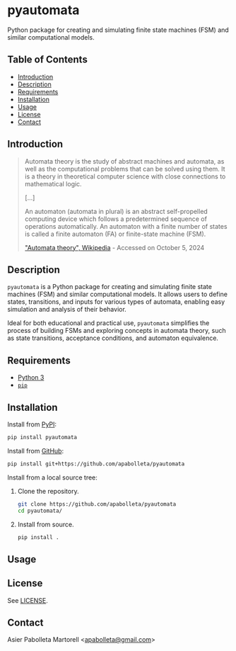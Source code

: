 # pyautomata

Python package for creating and simulating finite state machines (FSM) and similar computational models.

## Table of Contents

- [Introduction](#introduction)
- [Description](#description)
- [Requirements](#requirements)
- [Installation](#installation)
- [Usage](#usage)
- [License](#license)
- [Contact](#contact)

## Introduction

> Automata theory is the study of abstract machines and automata, as well as the computational problems that can be solved using them. It is a theory in theoretical computer science with close connections to mathematical logic.
>
> [...]
>
> An automaton (automata in plural) is an abstract self-propelled computing device which follows a predetermined sequence of operations automatically. An automaton with a finite number of states is called a finite automaton (FA) or finite-state machine (FSM).
>
> ["Automata theory", Wikipedia](https://en.wikipedia.org/wiki/Automata_theory) - Accessed on October 5, 2024

## Description

`pyautomata` is a Python package for creating and simulating finite state machines (FSM) and similar computational models. It allows users to define states, transitions, and inputs for various types of automata, enabling easy simulation and analysis of their behavior.

Ideal for both educational and practical use, `pyautomata` simplifies the process of building FSMs and exploring concepts in automata theory, such as state transitions, acceptance conditions, and automaton equivalence.

## Requirements

- [Python 3](https://www.python.org/)
- [`pip`](https://pypi.org/project/pip/)

## Installation

Install from [PyPI](https://pypi.org/):

```bash
pip install pyautomata
```

Install from [GitHub](https://github.com/):

```bash
pip install git+https://github.com/apabolleta/pyautomata
```

Install from a local source tree:

1. Clone the repository.

    ```bash
    git clone https://github.com/apabolleta/pyautomata
    cd pyautomata/
    ```

2. Install from source.

    ```bash
    pip install .
    ```

## Usage

## License

See [LICENSE](LICENSE).

## Contact

Asier Pabolleta Martorell <[apabolleta@gmail.com](mailto:apabolleta@gmail.com)>
